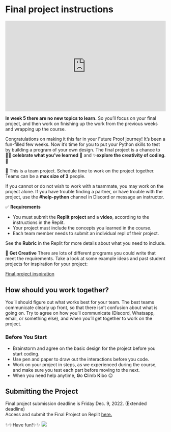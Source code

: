 # Final project instructions
<!--
<div style="position: relative; padding-bottom: 56.25%; height: 0;"><iframe src="https://www.youtube.com/embed/8z9vVdTFDqY" title="YouTube video player" frameborder="0" allow="accelerometer; autoplay; clipboard-write; encrypted-media; gyroscope; picture-in-picture" allowfullscreen style="position: absolute; top: 0; left: 0; width: 100%; height: 100%;"></iframe></div>
-->

<div style="position: relative; padding-bottom: 56.25%; height: 0;"><iframe src="https://www.loom.com/embed/d0a70fa0a27b47bdac0594ca67fb4628" title="YouTube video player" frameborder="0" allow="accelerometer; autoplay; clipboard-write; encrypted-media; gyroscope; picture-in-picture" allowfullscreen style="position: absolute; top: 0; left: 0; width: 100%; height: 100%;"></iframe></div>

**In week 5 there are no new topics to learn.** So you’ll focus on your final project, and then work on finishing up the work from the previous weeks and wrapping up the course.

Congratulations on making it this far in your Future Proof journey! It’s been a fun-filled few weeks. Now it’s time for you to put your Python skills to test by building a program of your own design. The final project is a chance to 🙌🏿 **celebrate what you’ve learned** **🎉** and ✨**explore the creativity of coding**.🎨

<aside>

👥 This is a team project. Schedule time to work on the project together. Teams can be a **max size of 3** people.

If you cannot or do not wish to work with a teammate, you may work on the project alone. If you have trouble finding a partner, or have trouble with the project, use the **#help-python** channel in Discord or message an instructor.

</aside>

<aside>

✅ **Requirements**

- You must submit the **Replit** **project** and a **video**, according to the instructions in the Replit.
- Your project must include the concepts you learned in the course.
- Each team member needs to submit an individual repl of their project.

See the **Rubric** in the Replit for more details about what you need to include.

</aside>

<aside>

💭 **Get Creative**
There are lots of different programs you could write that meet the requirements. Take a look at some example ideas and past student projects for inspiration for your project:

[Final project inspiration](/future-proof-with-python/final-project-instructions/final-project-inspiration.md)

</aside>

## How should you work together?

You’ll should figure out what works best for your team. The best teams communicate clearly up front, so that there isn’t confusion about what is going on. Try to agree on how you’ll communicate (Discord, Whatsapp, email, or something else), and when you’ll get together to work on the project.

### Before You Start

- Brainstorm and agree on the basic design for the project before you start coding.
- Use pen and paper to draw out the interactions before you code.
- Work on your project in steps, as we experienced during the course, and make sure you test each part before moving to the next.
- When you need help anytime, **G**o **C**limb **K**ibo 😉

## Submitting the Project
<aside>
Final project submission deadline is Friday Dec. 9, 2022. (Extended deadline)
<!-- TODO update date -->
</aside>
<aside>
Access and submit the Final Project on Replit <a href="https://replit.com/team/tk8-fpwp/Final-Project" target="_blank">here.</a>
</aside>

✨✨Have fun!✨✨
<img src = "https://lh6.googleusercontent.com/J0FhTe0Xnp5ka0qbMJ93Yb0TDjU5vTOJ7ZYzblQVx6uBq5pP5fHFp9F_vU9cfRPThOClsDxGpyK_N_yg-GVqqLppHMbsf95BL150j9ziFgGZ3EIL_cPROirt4XTHJIMsMCXkiG0R=s1600"> </img>
